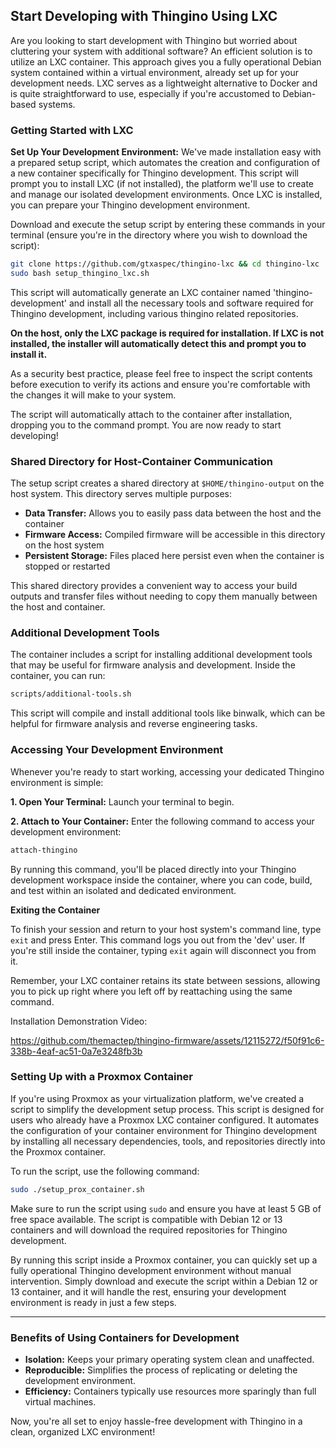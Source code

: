 ## Start Developing with Thingino Using LXC

Are you looking to start development with Thingino but worried about cluttering your system with additional software? An efficient solution is to utilize an LXC container. This approach gives you a fully operational Debian system contained within a virtual environment, already set up for your development needs. LXC serves as a lightweight alternative to Docker and is quite straightforward to use, especially if you're accustomed to Debian-based systems.

### Getting Started with LXC

**Set Up Your Development Environment:**
We've made installation easy with a prepared setup script, which automates the creation and configuration of a new container specifically for Thingino development. This script will prompt you to install LXC (if not installed), the platform we'll use to create and manage our isolated development environments.  Once LXC is installed, you can prepare your Thingino development environment.

Download and execute the setup script by entering these commands in your terminal (ensure you're in the directory where you wish to download the script):

```bash
git clone https://github.com/gtxaspec/thingino-lxc && cd thingino-lxc
sudo bash setup_thingino_lxc.sh
```

This script will automatically generate an LXC container named 'thingino-development' and install all the necessary tools and software required for Thingino development, including various thingino related repositories.  

**On the host, only the LXC package is required for installation. If LXC is not installed, the installer will automatically detect this and prompt you to install it.**  

As a security best practice, please feel free to inspect the script contents before execution to verify its actions and ensure you're comfortable with the changes it will make to your system.  

The script will automatically attach to the container after installation, dropping you to the command prompt.  You are now ready to start developing!

### Shared Directory for Host-Container Communication

The setup script creates a shared directory at `$HOME/thingino-output` on the host system. This directory serves multiple purposes:

- **Data Transfer:** Allows you to easily pass data between the host and the container
- **Firmware Access:** Compiled firmware will be accessible in this directory on the host system
- **Persistent Storage:** Files placed here persist even when the container is stopped or restarted

This shared directory provides a convenient way to access your build outputs and transfer files without needing to copy them manually between the host and container.

### Additional Development Tools

The container includes a script for installing additional development tools that may be useful for firmware analysis and development. Inside the container, you can run:

```bash
scripts/additional-tools.sh
```

This script will compile and install additional tools like binwalk, which can be helpful for firmware analysis and reverse engineering tasks.

### Accessing Your Development Environment

Whenever you're ready to start working, accessing your dedicated Thingino environment is simple:

**1. Open Your Terminal:**
Launch your terminal to begin.

**2. Attach to Your Container:**
Enter the following command to access your development environment:

```bash
attach-thingino
```

By running this command, you'll be placed directly into your Thingino development workspace inside the container, where you can code, build, and test within an isolated and dedicated environment.

**Exiting the Container**

To finish your session and return to your host system's command line, type `exit` and press Enter. This command logs you out from the 'dev' user. If you're still inside the container, typing `exit` again will disconnect you from it.

Remember, your LXC container retains its state between sessions, allowing you to pick up right where you left off by reattaching using the same command.

Installation Demonstration Video:

https://github.com/themactep/thingino-firmware/assets/12115272/f50f91c6-338b-4eaf-ac51-0a7e3248fb3b

### Setting Up with a Proxmox Container

If you're using Proxmox as your virtualization platform, we've created a script to simplify the development setup process. This script is designed for users who already have a Proxmox LXC container configured. It automates the configuration of your container environment for Thingino development by installing all necessary dependencies, tools, and repositories directly into the Proxmox container.

To run the script, use the following command:

```bash
sudo ./setup_prox_container.sh
```

Make sure to run the script using `sudo` and ensure you have at least 5 GB of free space available. The script is compatible with Debian 12 or 13 containers and will download the required repositories for Thingino development.

By running this script inside a Proxmox container, you can quickly set up a fully operational Thingino development environment without manual intervention. Simply download and execute the script within a Debian 12 or 13 container, and it will handle the rest, ensuring your development environment is ready in just a few steps.

---

### Benefits of Using Containers for Development

- **Isolation:** Keeps your primary operating system clean and unaffected.
- **Reproducible:** Simplifies the process of replicating or deleting the development environment.
- **Efficiency:** Containers typically use resources more sparingly than full virtual machines.

Now, you're all set to enjoy hassle-free development with Thingino in a clean, organized LXC environment!
